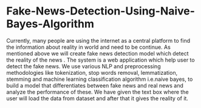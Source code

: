 # Fake-News-Detection-Using-Naive-Bayes-Algorithm
Currently, many people are using the internet as a central platform to find the information about reality in world and need to be continue. As mentioned above we will create fake news detection model which detect the reality of the news . The system is a web application which help user to detect the fake news. We use various NLP and preprocessing methodologies like tokenization, stop words removal, lemmatization, stemming and machine learning classification algorithm i.e.naive bayes, to build a model that differentiates between fake news and real news and analyze the performance of these. We have given the text box where the user will load the data from dataset and after that it gives the reality of it.


